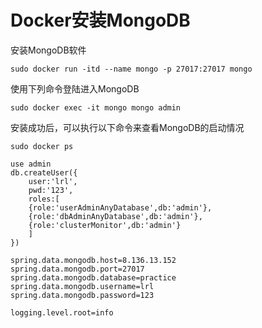 # Docker安装MongoDB
安装MongoDB软件
```
sudo docker run -itd --name mongo -p 27017:27017 mongo
```
使用下列命令登陆进入MongoDB
```
sudo docker exec -it mongo mongo admin
```
安装成功后，可以执行以下命令来查看MongoDB的启动情况
```
sudo docker ps
```
```
use admin
db.createUser({
    user:'lrl',
    pwd:'123',
    roles:[
    {role:'userAdminAnyDatabase',db:'admin'},
    {role:'dbAdminAnyDatabase',db:'admin'},
    {role:'clusterMonitor',db:'admin'}
    ]
})
```
```
spring.data.mongodb.host=8.136.13.152
spring.data.mongodb.port=27017
spring.data.mongodb.database=practice
spring.data.mongodb.username=lrl
spring.data.mongodb.password=123

logging.level.root=info
```

